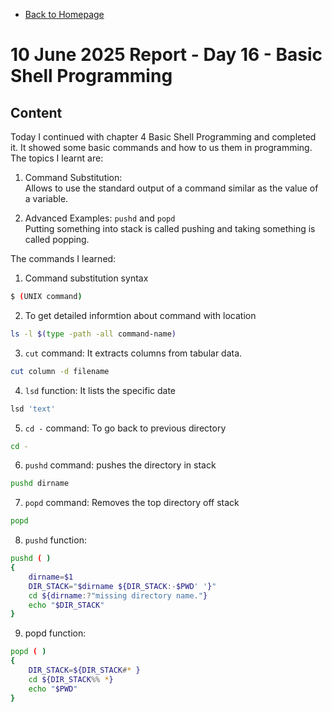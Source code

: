 - [Back to Homepage](/README.md)

# 10 June 2025 Report - Day 16 - Basic Shell Programming

## Content

Today I continued with chapter 4 Basic Shell Programming and completed it. It showed some basic commands and how to us them in programming. The topics I learnt are:

1. Command Substitution:  
   Allows to use the standard output of a command similar as the value of a
   variable.

2. Advanced Examples: `pushd` and `popd`  
   Putting something into stack is called pushing and taking something is called popping.

The commands I learned:

1. Command substitution syntax

```bash
$ (UNIX command)
```

2. To get detailed informtion about command with location

```bash
ls -l $(type -path -all command-name)
```

3. `cut` command: It extracts columns from tabular data.

```bash
cut column -d filename
```

4. `lsd` function: It lists the specific date

```bash
lsd 'text'
```

5. `cd -` command: To go back to previous directory

```bash
cd -
```

6. `pushd` command: pushes the directory in stack

```bash
pushd dirname
```

7. `popd` command: Removes the top directory off stack

```bash
popd
```

8. `pushd` function:

```bash
pushd ( )
{
    dirname=$1
    DIR_STACK="$dirname ${DIR_STACK:-$PWD' '}"
    cd ${dirname:?"missing directory name."}
    echo "$DIR_STACK"
}
```

9. popd function:

```bash
popd ( )
{
    DIR_STACK=${DIR_STACK#* }
    cd ${DIR_STACK%% *}
    echo "$PWD"
}
```
